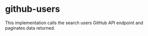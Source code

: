 # github-users
This implementation calls the search users GitHub API endpoint and paginates data returned.
